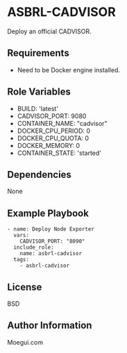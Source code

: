 ASBRL-CADVISOR
=========

Deploy an official CADVISOR.

Requirements
------------

- Need to be Docker engine installed.

Role Variables
--------------

- BUILD: 'latest'
- CADVISOR_PORT: 9080
- CONTAINER_NAME: "cadvisor"
- DOCKER_CPU_PERIOD: 0
- DOCKER_CPU_QUOTA: 0
- DOCKER_MEMORY: 0
- CONTAINER_STATE: 'started'

Dependencies
------------

None

Example Playbook
----------------

    - name: Deploy Node Exporter
      vars:
        CADVISOR_PORT: "8090"
      include_role:
        name: asbrl-cadvisor
      tags:
        - asbrl-cadvisor

License
-------

BSD

Author Information
------------------

Moegui.com
